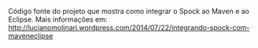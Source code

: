 Código fonte do projeto que mostra como integrar o Spock ao Maven e ao Eclipse.
Mais informações em: http://lucianomolinari.wordpress.com/2014/07/22/integrando-spock-com-maveneclipse

